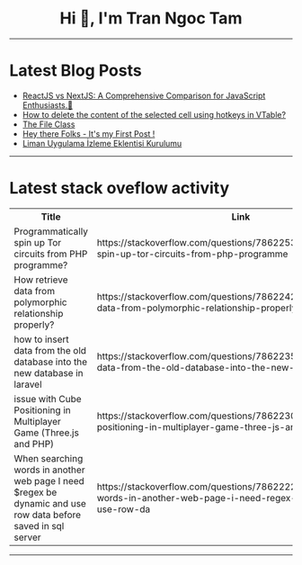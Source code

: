 <h1 align="center">Hi 👋, I'm Tran Ngoc Tam</h1>

---

# Latest Blog Posts 
<!-- BLOG-POST-LIST:START -->
- [ReactJS vs NextJS: A Comprehensive Comparison for JavaScript Enthusiasts.🚀](https://dev.to/dharamgfx/reactjs-vs-nextjs-a-comprehensive-comparison-for-javascript-enthusiasts-18o)
- [How to delete the content of the selected cell using hotkeys in VTable?](https://dev.to/fangsmile/how-to-delete-the-content-of-the-selected-cell-using-hotkeys-in-vtable-4p0)
- [The File Class](https://dev.to/paulike/the-file-class-f7h)
- [Hey there Folks - It&#39;s my First Post !](https://dev.to/tonic/hey-there-folks-its-my-first-post--52k)
- [Liman Uygulama İzleme Eklentisi Kurulumu](https://dev.to/aciklab/liman-uygulama-izleme-eklentisi-kurulumu-2ji4)
<!-- BLOG-POST-LIST:END -->

---

# Latest stack oveflow activity
<table>
  <tr><th>Title</th><th>Link</th></tr>
  <!-- STACKOVERFLOW:START --><tr><td>Programmatically spin up Tor circuits from PHP programme?</td><td>https://stackoverflow.com/questions/78622531/programmatically-spin-up-tor-circuits-from-php-programme</td></tr><tr><td>How retrieve data from polymorphic relationship properly?</td><td>https://stackoverflow.com/questions/78622424/how-retrieve-data-from-polymorphic-relationship-properly</td></tr><tr><td>how to insert data from the old database into the new database in laravel</td><td>https://stackoverflow.com/questions/78622359/how-to-insert-data-from-the-old-database-into-the-new-database-in-laravel</td></tr><tr><td>issue with Cube Positioning in Multiplayer Game &lpar;Three.js and PHP&rpar;</td><td>https://stackoverflow.com/questions/78622305/issue-with-cube-positioning-in-multiplayer-game-three-js-and-php</td></tr><tr><td>When searching words in another web page I need $regex be dynamic and use row data before saved in sql server</td><td>https://stackoverflow.com/questions/78622223/when-searching-words-in-another-web-page-i-need-regex-be-dynamic-and-use-row-da</td></tr><!-- STACKOVERFLOW:END -->
</table>

---



